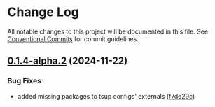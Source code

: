 # Change Log

All notable changes to this project will be documented in this file.
See [Conventional Commits](https://conventionalcommits.org) for commit guidelines.

## [0.1.4-alpha.2](https://github.com/oguzserdar/eliza/compare/v0.0.10...v0.1.4-alpha.2) (2024-11-22)


### Bug Fixes

* added missing packages to tsup configs' externals ([f7de29c](https://github.com/oguzserdar/eliza/commit/f7de29cf2ed452e08fa68ebd44360f5bc5a3bf20))
